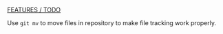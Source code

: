 [FEATURES / TODO](https://github.com/ovainola/JuliaFEM/blob/master/docs/features.md)

Use `git mv` to move files in repository to make file tracking work properly.
